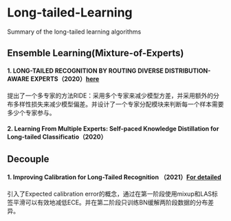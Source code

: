 
# Long-tailed-Learning
Summary of the long-tailed learning algorithms
## Ensemble Learning(Mixture-of-Experts)
#### 1. LONG-TAILED RECOGNITION BY ROUTING DIVERSE DISTRIBUTION-AWARE EXPERTS（2020）[here](https://blog.csdn.net/weixin_41246832/article/details/126959807?spm=1001.2014.3001.5501)

提出了一个多专家的方法RIDE：采用多个专家来减少模型方差，并采用额外的分布多样性损失来减少模型偏差。并设计了一个专家分配模块来判断每一个样本需要多少个专家参与。

#### 2. Learning From Multiple Experts: Self-paced Knowledge Distillation for Long-tailed Classificatio（2020）

## Decouple
#### 1. Improving Calibration for Long-Tailed Recognition （2021）[For detailed](https://blog.csdn.net/weixin_41246832/article/details/127335796?spm=1001.2014.3001.5501)

引入了Expected calibration error的概念，通过在第一阶段使用mixup和LAS标签平滑可以有效地减低ECE。并在第二阶段只训练BN缓解两阶段数据的分布差异。
